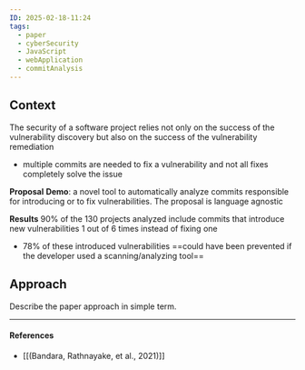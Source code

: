 ```yaml
---
ID: 2025-02-18-11:24
tags:
  - paper
  - cyberSecurity
  - JavaScript
  - webApplication
  - commitAnalysis
---
```

## Context

The security of a software project relies not only on the success of the vulnerability discovery but also on the success of the vulnerability remediation
- multiple commits are needed to fix a vulnerability and not all fixes completely solve the issue 

**Proposal**
**Demo**: a novel tool to automatically analyze commits responsible for introducing or to fix vulnerabilities. The proposal is language agnostic

**Results**
90% of the 130 projects analyzed include commits that introduce new vulnerabilities 1 out of 6 times instead of fixing one
- 78% of these introduced vulnerabilities ==could have been prevented if the developer used a scanning/analyzing tool==

## Approach

Describe the paper approach in simple term.


---
#### References
- [[(Bandara, Rathnayake, et al., 2021)]]
